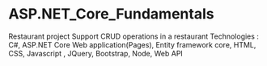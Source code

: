 # ASP.NET_Core_Fundamentals
Restaurant project 
Support CRUD operations in a restaurant
Technologies : C#, ASP.NET Core Web application(Pages), Entity framework core, HTML, CSS, Javascript , JQuery, Bootstrap, Node, Web API 
